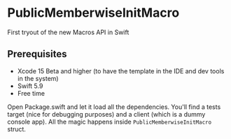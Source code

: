 # PublicMemberwiseInitMacro

First tryout of the new Macros API in Swift

## Prerequisites

* Xcode 15 Beta and higher (to have the template in the IDE and dev tools in the system)
* Swift 5.9
* Free time

Open Package.swift and let it load all the dependencies.
You'll find a tests target (nice for debugging purposes) and a client (which is a dummy console app).
All the magic happens inside `PublicMemberwiseInitMacro` struct.
